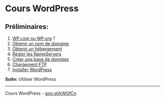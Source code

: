 # Cours WordPress

## Préliminaires:

1. [WP.com ou WP.org](01-wpCOM-ou-wpORG.md) ?
2. [Obtenir un nom de domaine](02-Nom-de-domaine.md)
3. [Obtenir un hébergement](03-Hebergement.md)
4. [Régler les NameServers](04-NameServers.md)
5. [Créer une base de données](05-Creer-la-Database.md)
6. [Chargement FTP](06-Chargement-FTP.md)
7. [Installer WordPress](07-Installer-WordPress.md)

**Suite:** Utiliser WordPress

******

Cours WordPress - [goo.gl/kWGfCn](https://github.com/ms-studio/cours-WP-fr/)